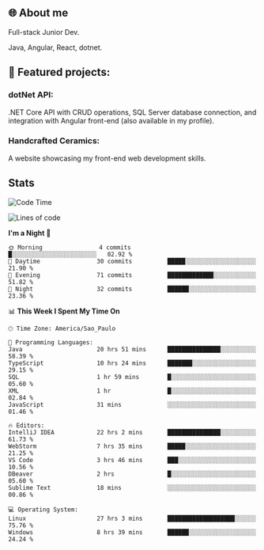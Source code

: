 ## 🌐 About me
Full-stack
Junior Dev. 

Java, Angular, React, dotnet.

## 🔧 Featured projects:
### dotNet API: 
.NET Core API with CRUD operations, SQL Server database connection, and integration with Angular front-end (also available in my profile).
### Handcrafted Ceramics: 
A website showcasing my front-end web development skills.

## Stats

<!--START_SECTION:waka-->
![Code Time](http://img.shields.io/badge/Code%20Time-143%20hrs%2027%20mins-blue)

![Lines of code](https://img.shields.io/badge/From%20Hello%20World%20I%27ve%20Written-38.8%20thousand%20lines%20of%20code-blue)

**I'm a Night 🦉** 

```text
🌞 Morning                4 commits           █░░░░░░░░░░░░░░░░░░░░░░░░   02.92 % 
🌆 Daytime                30 commits          █████░░░░░░░░░░░░░░░░░░░░   21.90 % 
🌃 Evening                71 commits          █████████████░░░░░░░░░░░░   51.82 % 
🌙 Night                  32 commits          ██████░░░░░░░░░░░░░░░░░░░   23.36 % 
```


📊 **This Week I Spent My Time On** 

```text
🕑︎ Time Zone: America/Sao_Paulo

💬 Programming Languages: 
Java                     20 hrs 51 mins      ███████████████░░░░░░░░░░   58.39 % 
TypeScript               10 hrs 24 mins      ███████░░░░░░░░░░░░░░░░░░   29.15 % 
SQL                      1 hr 59 mins        █░░░░░░░░░░░░░░░░░░░░░░░░   05.60 % 
XML                      1 hr                █░░░░░░░░░░░░░░░░░░░░░░░░   02.84 % 
JavaScript               31 mins             ░░░░░░░░░░░░░░░░░░░░░░░░░   01.46 % 

🔥 Editors: 
IntelliJ IDEA            22 hrs 2 mins       ███████████████░░░░░░░░░░   61.73 % 
WebStorm                 7 hrs 35 mins       █████░░░░░░░░░░░░░░░░░░░░   21.25 % 
VS Code                  3 hrs 46 mins       ███░░░░░░░░░░░░░░░░░░░░░░   10.56 % 
DBeaver                  2 hrs               █░░░░░░░░░░░░░░░░░░░░░░░░   05.60 % 
Sublime Text             18 mins             ░░░░░░░░░░░░░░░░░░░░░░░░░   00.86 % 

💻 Operating System: 
Linux                    27 hrs 3 mins       ███████████████████░░░░░░   75.76 % 
Windows                  8 hrs 39 mins       ██████░░░░░░░░░░░░░░░░░░░   24.24 % 
```


<!--END_SECTION:waka-->
